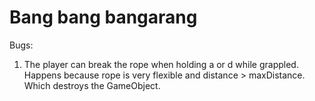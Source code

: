 # Bang bang bangarang
Bugs:
 1. The player can break the rope when holding a or d while grappled. Happens because
rope is very flexible and distance > maxDistance. Which destroys the GameObject.